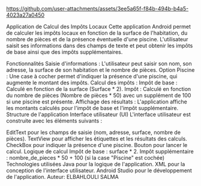 
https://github.com/user-attachments/assets/3ee5a65f-f84b-494b-b4a5-4023a27a0450

Application de Calcul des Impôts Locaux
Cette application Android permet de calculer les impôts locaux en fonction de la surface de l'habitation, du nombre de pièces et de la présence éventuelle d'une piscine. L'utilisateur saisit ses informations dans des champs de texte et peut obtenir les impôts de base ainsi que des impôts supplémentaires.

Fonctionnalités
Saisie d'informations : L'utilisateur peut saisir son nom, son adresse, la surface de son habitation et le nombre de pièces.
Option Piscine : Une case à cocher permet d'indiquer la présence d'une piscine, qui augmente le montant des impôts.
Calcul des impôts :
Impôt de base : Calculé en fonction de la surface (Surface * 2).
Impôt : Calculé en fonction du nombre de pièces (Nombre de pièces * 50) avec un supplément de 100 si une piscine est présente.
Affichage des résultats : L'application affiche les montants calculés pour l'impôt de base et l'impôt supplémentaire.
Structure de l'application
Interface utilisateur (UI)
L'interface utilisateur est construite avec les éléments suivants :

EditText pour les champs de saisie (nom, adresse, surface, nombre de pièces).
TextView pour afficher les étiquettes et les résultats des calculs.
CheckBox pour indiquer la présence d'une piscine.
Bouton pour lancer le calcul.
Logique de calcul
Impôt de base : surface * 2.
Impôt supplémentaire : nombre_de_pieces * 50 + 100 (si la case "Piscine" est cochée)
Technologies utilisées
Java pour la logique de l'application.
XML pour la conception de l'interface utilisateur.
Android Studio pour le développement de l'application.
Auteur:
ELBAHLOULI SALMA

